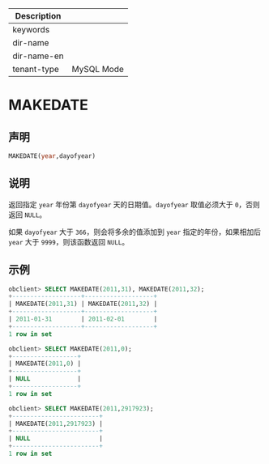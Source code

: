 | Description   |                 |
|---------------|-----------------|
| keywords      |                 |
| dir-name      |                 |
| dir-name-en   |                 |
| tenant-type   | MySQL Mode      |

# MAKEDATE

## 声明

```sql
MAKEDATE(year,dayofyear)
```

## 说明

返回指定 `year` 年份第 `dayofyear` 天的日期值。`dayofyear` 取值必须大于 `0`，否则返回 `NULL`。

如果 `dayofyear` 大于 `366`，则会将多余的值添加到 `year` 指定的年份，如果相加后 `year` 大于 `9999`，则该函数返回 `NULL`。

## 示例

```sql
obclient> SELECT MAKEDATE(2011,31), MAKEDATE(2011,32);
+-------------------+-------------------+
| MAKEDATE(2011,31) | MAKEDATE(2011,32) |
+-------------------+-------------------+
| 2011-01-31        | 2011-02-01        |
+-------------------+-------------------+
1 row in set

obclient> SELECT MAKEDATE(2011,0);
+------------------+
| MAKEDATE(2011,0) |
+------------------+
| NULL             |
+------------------+
1 row in set

obclient> SELECT MAKEDATE(2011,2917923);
+------------------------+
| MAKEDATE(2011,2917923) |
+------------------------+
| NULL                   |
+------------------------+
1 row in set
```
